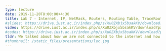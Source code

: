 ```yaml
---
type: lecture
date: 2019-11-20T8:00:00+4:30
title: Lab 7 - Internet, IP, NetMask, Routers, Routing Table, TraceRoute IPM, Proxies and Git Proxy
#slides: https://drive.iust.ac.ir/index.php/s/Xu0ZXbjx5bsakKV/download?path=%2FSlides&files=S16.pdf
video: https://drive.iust.ac.ir/index.php/s/Xu0ZXbjx5bsakKV/download?path=%2FVideos&files=lab7.mp4
#codes: https://drive.iust.ac.ir/index.php/s/Xu0ZXbjx5bsakKV/download?path=%2FCode&files=S16.zip
tldr: We talked about how we are not connected to the internet and how we could get connected. We also showed how to configure http.proxy for git using a proxy server. We also discussed commands like ping, netstat, arp, route and tracert.
#thumbnail: /static_files/presentations/lec.jpg
---
```

